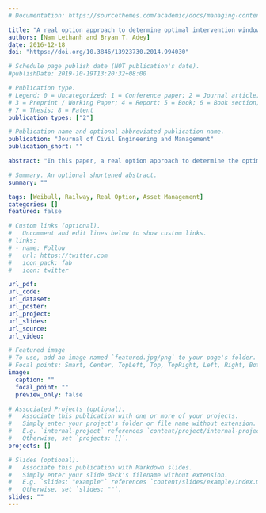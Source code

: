 ```yaml
---
# Documentation: https://sourcethemes.com/academic/docs/managing-content/

title: "A real option approach to determine optimal intervention windows for multi-national rail corridor"
authors: [Nam Lethanh and Bryan T. Adey]
date: 2016-12-18
doi: "https://doi.org/10.3846/13923730.2014.994030"

# Schedule page publish date (NOT publication's date).
#publishDate: 2019-10-19T13:20:32+08:00

# Publication type.
# Legend: 0 = Uncategorized; 1 = Conference paper; 2 = Journal article;
# 3 = Preprint / Working Paper; 4 = Report; 5 = Book; 6 = Book section;
# 7 = Thesis; 8 = Patent
publication_types: ["2"]

# Publication name and optional abbreviated publication name.
publication: "Journal of Civil Engineering and Management"
publication_short: ""

abstract: "In this paper, a real option approach to determine the optimal time to execute interventions on rail infrastructure, when it is not known for certain which intervention is to be executed, is presented (i.e. the optimal intervention window). Such an approach is useful in the management of rail infrastructure that belongs to a multi-national rail corridor where multiple railway organizations, ideally, should coordinate their maintenance interventions, years in advance, to minimize service disruptions. The approach is based on an adaptation of the Black and Scholes differential equation model used to value European call options in financial engineering. It is demonstrated by determining the optimal intervention window for infrastructure in a fictive rail corridor."

# Summary. An optional shortened abstract.
summary: ""

tags: [Weibull, Railway, Real Option, Asset Management]
categories: []
featured: false

# Custom links (optional).
#   Uncomment and edit lines below to show custom links.
# links:
# - name: Follow
#   url: https://twitter.com
#   icon_pack: fab
#   icon: twitter

url_pdf:
url_code:
url_dataset:
url_poster:
url_project:
url_slides:
url_source:
url_video:

# Featured image
# To use, add an image named `featured.jpg/png` to your page's folder.
# Focal points: Smart, Center, TopLeft, Top, TopRight, Left, Right, BottomLeft, Bottom, BottomRight.
image:
  caption: ""
  focal_point: ""
  preview_only: false

# Associated Projects (optional).
#   Associate this publication with one or more of your projects.
#   Simply enter your project's folder or file name without extension.
#   E.g. `internal-project` references `content/project/internal-project/index.md`.
#   Otherwise, set `projects: []`.
projects: []

# Slides (optional).
#   Associate this publication with Markdown slides.
#   Simply enter your slide deck's filename without extension.
#   E.g. `slides: "example"` references `content/slides/example/index.md`.
#   Otherwise, set `slides: ""`.
slides: ""
---
```

